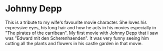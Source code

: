 # Johnny Depp

This is a tribute to my wife's favourite movie character. She loves his expressive eyes, his long hair and how he acts in his movies especially in "The pirates of the carribean".
My first movie with Johnny Depp that i saw was "Edward mit den Scherenhaenden". It was very funny seeing him cutting all the plants and flowers in his castle garden in that movie.